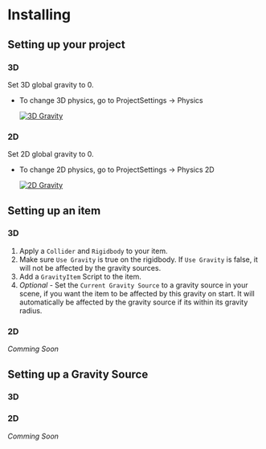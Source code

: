 # Installing

## Setting up your project

### 3D

Set 3D global gravity to 0.

- To change 3D physics, go to ProjectSettings -> Physics

  [![3D Gravity](https://i.gyazo.com/7f819af070ec7c4bccfac03a2524bd1e.png)](https://gyazo.com/7f819af070ec7c4bccfac03a2524bd1e)
  
### 2D  

Set 2D global gravity to 0.
  
- To change 2D physics, go to ProjectSettings -> Physics 2D

  [![2D Gravity](https://i.gyazo.com/7b173d32f32b0fa52a0a8a3ed9d1ee80.png)](https://gyazo.com/7b173d32f32b0fa52a0a8a3ed9d1ee80)
    
## Setting up an item

### 3D

1. Apply a `Collider` and `Rigidbody` to your item.
2. Make sure `Use Gravity` is true on the rigidbody. If `Use Gravity` is false, it will not be affected by the gravity sources.
3. Add a `GravityItem` Script to the item.
4. *Optional* - Set the `Current Gravity Source` to a gravity source in your scene, if you want the item to be affected by this gravity on start. It will automatically be affected by the gravity source if its within its gravity radius.

### 2D

*Comming Soon*

## Setting up a Gravity Source

### 3D

### 2D
*Comming Soon*
